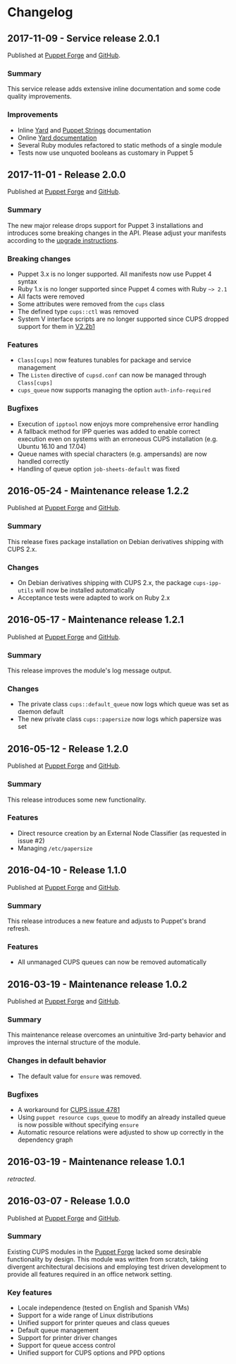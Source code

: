 # Changelog

## 2017-11-09 - Service release 2.0.1

Published at [Puppet Forge](https://forge.puppet.com/leoarnold/cups/2.0.1)
and [GitHub](https://github.com/leoarnold/puppet-cups/releases/tag/2.0.1).

### Summary

This service release adds extensive inline documentation
and some code quality improvements.

### Improvements

- Inline [Yard](https://yardoc.org) and [Puppet Strings](https://github.com/puppetlabs/puppet-strings) documentation
- Online [Yard documentation](https://leoarnold.github.io/puppet-cups)
- Several Ruby modules refactored to static methods of a single module
- Tests now use unquoted booleans as customary in Puppet 5

## 2017-11-01 - Release 2.0.0

Published at [Puppet Forge](https://forge.puppet.com/leoarnold/cups/2.0.0)
and [GitHub](https://github.com/leoarnold/puppet-cups/releases/tag/2.0.0).

### Summary

The new major release drops support for Puppet 3 installations
and introduces some breaking changes in the API.
Please adjust your manifests according to the [upgrade instructions](UPGRADING.md).

### Breaking changes

- Puppet 3.x is no longer supported. All manifests now use Puppet 4 syntax
- Ruby 1.x is no longer supported since Puppet 4 comes with Ruby `~> 2.1`
- All facts were removed
- Some attributes were removed from the `cups` class
- The defined type `cups::ctl` was removed
- System V interface scripts are no longer supported
  since CUPS dropped support for them in [V2.2b1](https://github.com/apple/cups/blob/v2.2.0/CHANGES.txt#L67)

### Features

- `Class[cups]` now features tunables for package and service management
- The `Listen` directive of `cupsd.conf` can now be managed through `Class[cups]`
- `cups_queue` now supports managing the option `auth-info-required`

### Bugfixes

- Execution of `ipptool` now enjoys more comprehensive error handling
- A fallback method for IPP queries was added to enable correct execution
  even on systems with an erroneous CUPS installation (e.g. Ubuntu 16.10 and 17.04)
- Queue names with special characters (e.g. ampersands) are now handled correctly
- Handling of queue option `job-sheets-default` was fixed

## 2016-05-24 - Maintenance release 1.2.2

Published at [Puppet Forge](https://forge.puppet.com/leoarnold/cups/1.2.2)
and [GitHub](https://github.com/leoarnold/puppet-cups/releases/tag/1.2.2).

### Summary

This release fixes package installation on Debian derivatives shipping with CUPS 2.x.

### Changes

- On Debian derivatives shipping with CUPS 2.x, the package `cups-ipp-utils` will now be installed automatically
- Acceptance tests were adapted to work on Ruby 2.x

## 2016-05-17 - Maintenance release 1.2.1

Published at [Puppet Forge](https://forge.puppet.com/leoarnold/cups/1.2.1)
and [GitHub](https://github.com/leoarnold/puppet-cups/releases/tag/1.2.1).

### Summary

This release improves the module's log message output.

### Changes

- The private class `cups::default_queue` now logs which queue was set as daemon default
- The new private class `cups::papersize` now logs which papersize was set

## 2016-05-12 - Release 1.2.0

Published at [Puppet Forge](https://forge.puppet.com/leoarnold/cups/1.2.0)
and [GitHub](https://github.com/leoarnold/puppet-cups/releases/tag/1.2.0).

### Summary

This release introduces some new functionality.

### Features

- Direct resource creation by an External Node Classifier (as requested in issue #2)
- Managing `/etc/papersize`

## 2016-04-10 - Release 1.1.0

Published at [Puppet Forge](https://forge.puppet.com/leoarnold/cups/1.1.0)
and [GitHub](https://github.com/leoarnold/puppet-cups/releases/tag/1.1.0).

### Summary

This release introduces a new feature and adjusts to Puppet's brand refresh.

### Features

- All unmanaged CUPS queues can now be removed automatically

## 2016-03-19 - Maintenance release 1.0.2

Published at [Puppet Forge](https://forge.puppet.com/leoarnold/cups/1.0.2)
and [GitHub](https://github.com/leoarnold/puppet-cups/releases/tag/1.0.2).

### Summary

This maintenance release overcomes an unintuitive 3rd-party behavior
and improves the internal structure of the module.

### Changes in default behavior

- The default value for `ensure` was removed.

### Bugfixes

- A workaround for [CUPS issue 4781](https://github.com/apple/cups/issues/4781)
- Using `puppet resource cups_queue` to modify an already installed queue
  is now possible without specifying `ensure`
- Automatic resource relations were adjusted to show up correctly in the dependency graph

## 2016-03-19 - Maintenance release 1.0.1

_retracted_.

## 2016-03-07 - Release 1.0.0

Published at [Puppet Forge](https://forge.puppet.com/leoarnold/cups/1.0.0)
and [GitHub](https://github.com/leoarnold/puppet-cups/releases/tag/1.0.0).

### Summary

Existing CUPS modules in the [Puppet Forge](https://forge.puppet.com/) lacked some desirable functionality by design.
This module was written from scratch, taking divergent architectural decisions and employing test driven development
to provide all features required in an office network setting.

### Key features

- Locale independence (tested on English and Spanish VMs)
- Support for a wide range of Linux distributions
- Unified support for printer queues and class queues
- Default queue management
- Support for printer driver changes
- Support for queue access control
- Unified support for CUPS options and PPD options
